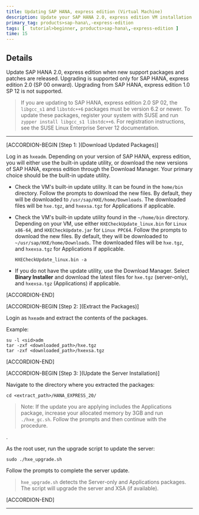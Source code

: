```yaml
---
title: Updating SAP HANA, express edition (Virtual Machine)
description: Update your SAP HANA 2.0, express edition VM installation when new patches are released.
primary_tag: products>sap-hana\,-express-edition
tags: [  tutorial>beginner, products>sap-hana\,-express-edition ]
time: 15
---
```


## Details
Update SAP HANA 2.0, express edition when new support packages and patches are released. Upgrading is supported only for SAP HANA, express edition 2.0 (SP 00 onward). Upgrading from SAP HANA, express edition 1.0 SP 12 is not supported.

> If you are updating to SAP HANA, express edition 2.0 SP 02, the `libgcc_s1` and `libstdc++6` packages must be version 6.2 or newer. To update these packages, register your system with SUSE and run `zypper install libgcc_s1 libstdc++6`. For registration instructions, see the SUSE Linux Enterprise Server 12 documentation.


---

[ACCORDION-BEGIN [Step 1: ](Download Updated Packages)]

Log in as `hxeadm`. Depending on your version of SAP HANA, express edition, you will either use the built-in update utility, or download the new versions of SAP HANA, express edition through the Download Manager. Your primary choice should be the built-in update utility.

* Check the VM's built-in update utility. It can be found in the `home/bin` directory. Follow the prompts to download the new files. By default, they will be downloaded to `/usr/sap/HXE/home/Downloads`. The downloaded files will be `hxe.tgz`, and `hxexsa.tgz` for Applications if applicable.

* Check the VM's built-in update utility found in the `~/home/bin` directory. Depending on your VM, use either `HXECheckUpdate_linux.bin` for `Linux x86-64`, and `HXECheckUpdate.jar` for `Linux PPC64`. Follow the prompts to download the new files. By default, they will be downloaded to `~/usr/sap/HXE/home/Downloads`. The downloaded files will be `hxe.tgz`, and `hxexsa.tgz` for Applications if applicable.

    ```
    HXECheckUpdate_linux.bin -a
    ```

* If you do not have the update utility, use the Download Manager. Select **Binary Installer** and download the latest files for `hxe.tgz` (server-only), and `hxexsa.tgz` (Applications) if applicable.


[ACCORDION-END]

[ACCORDION-BEGIN [Step 2: ](Extract the Packages)]

Login as `hxeadm` and extract the contents of the packages.

Example:

```
su -l <sid>adm
tar -zxf <downloaded_path>/hxe.tgz
tar -zxf <downloaded_path>/hxexsa.tgz
```


[ACCORDION-END]

[ACCORDION-BEGIN [Step 3: ](Update the Server Installation)]

Navigate to the directory where you extracted the packages:

```
cd <extract_path>/HANA_EXPRESS_20/
```

> Note:
> If the update you are applying includes the Applications package, increase your allocated memory by 3GB and run `./hxe_gc.sh`. Follow the prompts and then continue with the procedure.

.

As the root user, run the upgrade script to update the server:

```
sudo ./hxe_upgrade.sh
```

Follow the prompts to complete the server update.

>`hxe_upgrade.sh` detects the Server-only and Applications packages. The script will upgrade the server and XSA (if available).



[ACCORDION-END]

---

